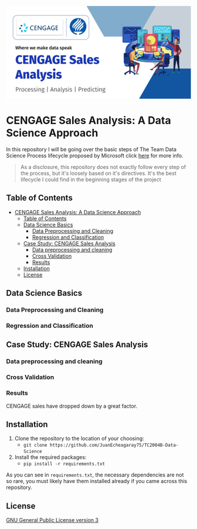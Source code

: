 <img src='banner-1.png' width='650'>

# CENGAGE Sales Analysis: A Data Science Approach



In this repository I will be going over the basic steps of The Team Data Science Process lifecycle proposed by Microsoft click [here](https://docs.microsoft.com/en-us/azure/architecture/data-science-process/lifecycle) for more info.

> As a disclosure, this repository does not exactly follow every step of the process, but it's loosely based on it's directives. It's the best lifecycle I could find in the beginning stages of the project

## Table of Contents

- [CENGAGE Sales Analysis: A Data Science Approach](#cengage-sales-analysis-a-data-science-approach)
  - [Table of Contents](#table-of-contents)
  - [Data Science Basics](#data-science-basics)
    - [Data Preprocessing and Cleaning](#data-preprocessing-and-cleaning)
    - [Regression and Classification](#regression-and-classification)
  - [Case Study: CENGAGE Sales Analysis](#case-study-cengage-sales-analysis)
    - [Data preprocessing and cleaning](#data-preprocessing-and-cleaning-1)
    - [Cross Validation](#cross-validation)
    - [Results](#results)
  - [Installation](#installation)
  - [License](#license)

## Data Science Basics

### Data Preprocessing and Cleaning

### Regression and Classification

## Case Study: CENGAGE Sales Analysis

### Data preprocessing and cleaning

### Cross Validation

### Results

CENGAGE sales have dropped down by a great factor.

## Installation

1. Clone the repository to the location of your choosing:
    - `git clone https://github.com/JuanEcheagaray75/TC2004B-Data-Science`
2. Install the required packages:
    - `pip install -r requirements.txt`

As you can see in `requirements.txt`, the necessary dependencies are not so rare, you must likely have them installed already if you came across this repository.

## License

[GNU General Public License version 3](https://opensource.org/licenses/GPL-3.0)
